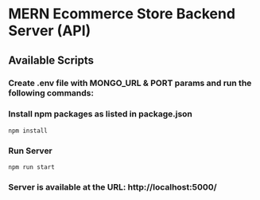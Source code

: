# MERN Ecommerce Store Backend Server (API)

## Available Scripts
### Create .env file with MONGO_URL & PORT params and run the following commands:
### Install npm packages as listed in package.json
`npm install`

### Run Server
`npm run start`

### Server is available at the URL: http://localhost:5000/


